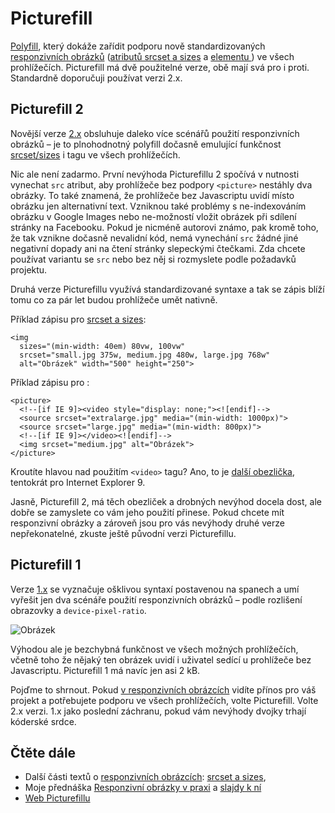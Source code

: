 # Picturefill

[Polyfill](http://www.vzhurudolu.cz/prirucka/polyfill), který dokáže zařídit podporu nově standardizovaných [responzivních obrázků](http://www.vzhurudolu.cz/prirucka/responzivni-obrazky) ([atributů srcset a sizes](http://www.vzhurudolu.cz/prirucka/srcset-sizes) a [elementu <picture>](http://www.vzhurudolu.cz/prirucka/picture)) ve všech prohlížečích. Picturefill má dvě použitelné verze, obě mají svá pro i proti. Standardně doporučuji používat verzi 2.x.

## Picturefill 2

Novější verze [2.x](http://scottjehl.github.io/picturefill/) obsluhuje daleko více scénářů použití responzivních obrázků – je to plnohodnotný polyfill dočasně emulující funkčnost [srcset/sizes](http://www.vzhurudolu.cz/prirucka/srcset-sizes) i tagu [<picture>](http://www.vzhurudolu.cz/prirucka/picture) ve všech prohlížečích.

Nic ale není zadarmo. První nevýhoda Picturefillu 2 spočívá v nutnosti vynechat `src` atribut, aby prohlížeče bez podpory `<picture>` nestáhly dva obrázky. To také znamená, že prohlížeče bez Javascriptu uvidí místo obrázku jen alternativní text. Vzniknou také problémy s ne-indexováním obrázku v Google Images nebo ne-možností vložit obrázek při sdílení stránky na Facebooku. Pokud je nicméně autorovi známo, pak kromě toho, že tak vznikne dočasně nevalidní kód, nemá vynechání `src` žádné jiné negativní dopady ani na čtení stránky slepeckými čtečkami. Zda chcete používat variantu se `src` nebo bez něj si rozmyslete podle požadavků projektu. 

Druhá verze Picturefillu využívá standardizované syntaxe a tak se zápis blíží tomu co za pár let budou prohlížeče umět nativně.

Příklad zápisu pro [srcset a sizes](http://www.vzhurudolu.cz/prirucka/srcset-sizes):

```
<img 
  sizes="(min-width: 40em) 80vw, 100vw"
  srcset="small.jpg 375w, medium.jpg 480w, large.jpg 768w" 
  alt="Obrázek" width="500" height="250">
```  

Příklad zápisu pro [<picture>](http://www.vzhurudolu.cz/prirucka/picture):

```
<picture>
  <!--[if IE 9]><video style="display: none;"><![endif]-->
  <source srcset="extralarge.jpg" media="(min-width: 1000px)">
  <source srcset="large.jpg" media="(min-width: 800px)">
  <!--[if IE 9]></video><![endif]-->
  <img srcset="medium.jpg" alt="Obrázek">
</picture>
```

Kroutíte hlavou nad použitím `<video>` tagu? Ano, to je [další obezlička](http://scottjehl.github.io/picturefill/#support), tentokrát pro Internet Explorer 9. 

Jasně, Picturefill 2, má těch obezliček a drobných nevýhod docela dost, ale dobře se zamyslete co vám jeho použití přinese. Pokud chcete mít responzivní obrázky a zároveň jsou pro vás nevýhody druhé verze nepřekonatelné, zkuste ještě původní verzi Picturefillu.

## Picturefill 1

Verze [1.x](https://github.com/scottjehl/picturefill/blob/1.2.1/README.md) se vyznačuje ošklivou syntaxí postavenou na spanech a umí vyřešit jen dva scénáře použití responzivních obrázků – podle rozlišení obrazovky a `device-pixel-ratio`. 

<span data-picture data-alt="Obrázek">
  <span data-src="small.jpg"></span>
  <span data-src="medium.jpg" 
    data-media="(min-width: 400px)"></span>
  <span data-src="large.jpg"
    data-media="(min-width: 800px)"></span>
  <!-- Fallback pro ne-JS prohlížeče -->
  <noscript>
    <img src="small.jpg" alt="Obrázek">
  </noscript>
</span>

Výhodou ale je bezchybná funkčnost ve všech možných prohlížečích, včetně toho že nějaký ten obrázek uvidí i uživatel sedící u prohlížeče bez Javascriptu. Picturefill 1 má navíc jen asi 2 kB.

Pojďme to shrnout. Pokud [v responzivních obrázcích](http://www.vzhurudolu.cz/prirucka/responzivni-obrazky) vidíte přínos pro váš projekt a potřebujete podporu ve všech prohlížečích, volte Picturefill. Volte 2.x verzi. 1.x jako poslední záchranu, pokud vám nevýhody dvojky trhají kóderské srdce.

## Čtěte dále

* Další části textů o [responzivních obrázcích](http://www.vzhurudolu.cz/prirucka/responzivni-obrazky): [srcset a sizes](http://www.vzhurudolu.cz/prirucka/srcset-sizes), [<picture>](http://www.vzhurudolu.cz/prirucka/picture)
* Moje přednáška [Responzivní obrázky v praxi](https://www.youtube.com/watch?v=zsE6caTsi1M) a [slajdy k ní](http://www.slideshare.net/machal/frontendisti-rwd-obrazkypublic)
* [Web Picturefillu](http://scottjehl.github.io/picturefill/)
